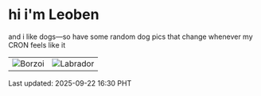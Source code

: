 # hi i'm Leoben

and i like dogs—so have some random dog pics that change whenever my CRON feels like it

|  |  |
|--------|----------|
| ![Borzoi](https://random-dog-vercel.vercel.app/api/random-borzoi?v=1758529849) | ![Labrador](https://random-dog-vercel.vercel.app/api/random-labrador?v=1758529849) |

Last updated: 2025-09-22 16:30 PHT
